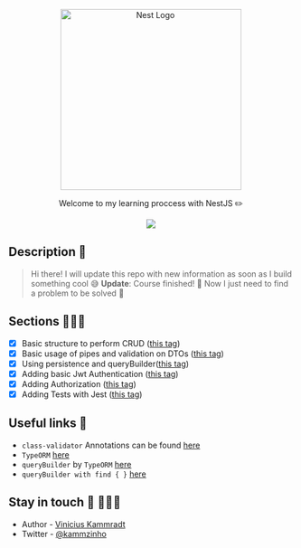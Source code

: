 <p align="center">
  <a href="http://nestjs.com/" target="blank"><img src="https://nestjs.com/img/logo_text.svg" width="320" alt="Nest Logo" /></a>
</p>

  <p align="center">Welcome to my learning proccess with NestJS ✏️ </p>
    <p align="center">
  <a href="https://twitter.com/kammzinho"><img src="https://img.shields.io/twitter/follow/kammzinho.svg?style=social&label=Follow"></a>
</p>

## Description 📝

> Hi there!
> I will update this repo with new information as soon as I build something cool 😅
> **Update**: Course finished! 🥰 Now I just need to find a problem to be solved 🤔


## Sections 🤹🏻‍♂️

- [X] Basic structure to perform CRUD ([this tag](https://github.com/kammradt/learning-nestjs/tree/crud-with-fake-data))   
- [X] Basic usage of pipes and validation on DTOs ([this tag](https://github.com/kammradt/learning-nestjs/tree/using-pipes-and-validation))   
- [X] Using persistence and queryBuilder([this tag](https://github.com/kammradt/learning-nestjs/tree/persistence-and-query-builder))
- [X] Adding basic Jwt Authentication ([this tag](https://github.com/kammradt/learning-nestjs/tree/adding-basic-auth))
- [X] Adding Authorization ([this tag](https://github.com/kammradt/learning-nestjs/tree/adding-authorization))
- [X] Adding Tests with Jest ([this tag](https://github.com/kammradt/learning-nestjs/tree/adding-tests))

## Useful links 🔗

- `class-validator` Annotations can be found [here](https://github.com/typestack/class-validator#validation-decorators)
- `TypeORM` [here](https://typeorm.io/)
- `queryBuilder` by `TypeORM` [here](https://github.com/typeorm/typeorm/blob/master/docs/select-query-builder.md)
- `queryBuilder with find { }` [here](https://github.com/typeorm/typeorm/blob/master/docs/find-options.md)

## Stay in touch 🤗 👨🏻‍💻

- Author - [Vinicius Kammradt](https://kammradt.now.sh)
- Twitter - [@kammzinho](https://twitter.com/kammzinho)

